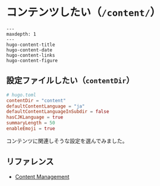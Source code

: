 # コンテンツしたい（`/content/`）

```{toctree}
---
maxdepth: 1
---
hugo-content-title
hugo-content-date
hugo-content-links
hugo-content-figure
```

## 設定ファイルしたい（`contentDir`）

```toml
# hugo.toml
contentDir = "content"
defaultContentLanguage = "ja"
defaultContentLanguageInSubdir = false
hasCJKLanguage = true
summaryLength = 50
enableEmoji = true
```

コンテンツに関連しそうな設定を選んでみました。

## リファレンス

- [Content Management](https://gohugo.io/content-management/)
